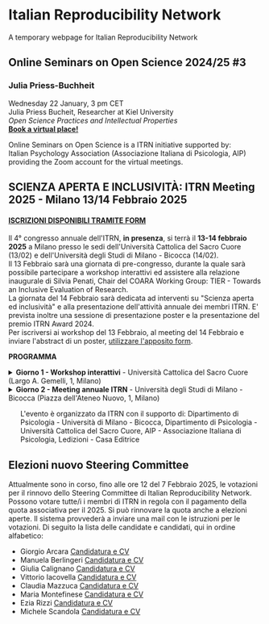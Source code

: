 # Italian Reproducibility Network
A temporary webpage for Italian Reproducibility Network



## Online Seminars on Open Science 2024/25 #3
### Julia Priess-Buchheit
Wednesday 22 January, 3 pm CET  
Julia Priess Bucheit, Researcher at Kiel University  
*Open Science Practices and Intellectual Properties*  
[**Book a virtual place!**](https://us06web.zoom.us/meeting/register/nmpRCkLCQoug2J8m_tzDKw)
  
Online Seminars on Open Science is a ITRN initiative supported by:  
Italian Psychology Association (Associazione Italiana di Psicologia, AIP)  
providing the Zoom account for  the  virtual meetings.


## SCIENZA APERTA E INCLUSIVITÀ: ITRN Meeting 2025 - Milano 13/14 Febbraio 2025  
#### [ISCRIZIONI DISPONIBILI TRAMITE FORM](https://docs.google.com/forms/d/e/1FAIpQLSfBPelYYErXnqUmxDGysRCqZi-bDByIXNVQn4VSQenQJFpCCg/viewform)
Il 4° congresso annuale dell'ITRN, **in presenza**, si terrà il **13-14 febbraio 2025** a Milano presso le sedi dell'Università Cattolica del Sacro Cuore (13/02) e dell'Università degli Studi di Milano - Bicocca (14/02).  
Il 13 Febbraio sarà una giornata di pre-congresso, durante la quale sarà possibile partecipare a workshop interattivi ed assistere alla relazione inaugurale di Silvia Penati, Chair del COARA Working Group: TIER - Towards an Inclusive Evaluation of Research.  
La giornata del 14 Febbraio sarà dedicata ad interventi su "Scienza aperta ed inclusività" e alla presentazione dell'attività annuale dei membri ITRN. E' prevista inoltre una sessione di presentazione poster e la presentazione del premio ITRN Award 2024.  
Per iscriversi ai workshop del 13 Febbraio, al meeting del 14 Febbraio e inviare l'abstract di un poster, [utilizzare l'apposito form](https://docs.google.com/forms/d/e/1FAIpQLSfBPelYYErXnqUmxDGysRCqZi-bDByIXNVQn4VSQenQJFpCCg/viewform).  
  
**PROGRAMMA**
<details>
<summary> <b>Giorno 1 - Workshop interattivi</b> - Università Cattolica del Sacro Cuore (Largo A. Gemelli, 1, Milano) </summary>
  
  <ul><b>10:00</b> - Accoglienza</ul>
  <ul><b>10:30</b> - Presentazione dei Workshop</ul>
  <ul><b>11:00 - 16:00</b> - Workshop (a scelta tra 3 proposte. I posti ai workshop sono limitati. Per partecipare, sarà necessario iscriversi tramite l'<a href="https://docs.google.com/forms/d/e/1FAIpQLSfBPelYYErXnqUmxDGysRCqZi-bDByIXNVQn4VSQenQJFpCCg/viewform">apposito form</a> entro il 7 febbraio 2025. )</ul>
  <ul><b>16:30</b> - Relazione Inaugurale di Silvia Penati, Chair del COARA Working Group: TIER - Towards an Inclusive Evaluation of Research </ul>
<details> <summary>Descrizione dei Workshop</summary>
  <details> 
      <summary> <b>Workshop 1</b> - Riproducibilità dei Metodi </summary>
    <br>Migliorare la Trasparenza nel Reporting dei Metodi: Strumenti e Pratiche per una Scienza più Riproducibile<br>
    <br><em>Federica Conte, Gabriele Fusco, Michela Vezzoli, Cristina Zogmaister</em><br>
    La trasparenza nel reporting dei metodi è essenziale per garantire riproducibilità, affidabilità e fiducia nei risultati della ricerca. Sebbene pratiche come la preregistrazione degli studi e la condivisione open access dei dati siano ormai abbastanza diffuse, la trasparenza nella descrizione dei metodi è stata finora relativamente trascurata.<br>
    In questo seminario introdurremo il concetto di trasparenza metodologica, esplorandone l'importanza per il progresso scientifico. Discuteremo come una descrizione dettagliata delle procedure di campionamento, manipolazione e misurazione possa facilitare la replicabilità e permettere un'interpretazione più precisa dei risultati.<br>
    Successivamente, presenteremo la checklist Transparency Of Methods (TOM), illustrandone la struttura e i criteri di valutazione. Presenteremo anche alcuni risultati iniziali, ottenuti utilizzando la checklist su un campione di articoli pubblicati nel 2011 e nel 2021.<br>Effettueremo poi delle esercitazioni pratiche, in cui i partecipanti applicheranno la checklist a diversi materiali, imparando a riconoscere i livelli di trasparenza nei metodi descritti e a identificare eventuali carenze.<br>
    Infine, ci sarà una fase di discussione interattiva durante la quale esploreremo ulteriori applicazioni della checklist TOM, analizzando insieme le potenzialità e i limiti dello strumento. In questa fase, i partecipanti saranno invitati a condividere idee per migliorare la trasparenza nei loro futuri progetti di ricerca.<br>
    Un possibile esito del seminario sarà quello di identificare e delineare i primi passi per un progetto di ricerca collaborativo.<br>
    </details>
  
  <details> 
  <summary><b>Workshop 2</b> - Fairification dei Dati</summary>
  <br><em>Carolina Manfredini, Laura Giovinazzi, Margherita Criveller</em><br>
  La FAIRification dei dati della ricerca rappresenta un processo cruciale per garantire la qualità dei dati e l'affidabilità dei repository utilizzati per la loro archiviazione e condivisione.<br>
  E’ importante  tenere presente che la semplice apertura dei dati non garantisce un'applicazione corretta dei principi della scienza aperta e non assicura il riuso dei dati stessi né la riproducibilità delle ricerche che li hanno prodotti: avere dati aperti è differente da avere dati FAIR. Un approccio sistematico alla formazione sulle pratiche di una attenta e consapevole gestione dei dati della ricerca può supportare i ricercatori nell'adozione dei principi FAIR in ogni fase del ciclo di vita dei dati.<br>
  Questo workshop coprirà, pertanto, l'intero processo di gestione dei dati: dalla progettazione iniziale e raccolta dei dati, con l’introduzione alla scrittura di un Data Management Plan, all'archiviazione nei repository e alla pubblicazione dei risultati, concentrandosi in particolare sulla metadatazione e sulla FAIRification dei file contenenti i dati, elementi chiave per potenziare la riproducibilità delle ricerche. Si farà cenno anche a particolari categorie di dati (come i dati sensibili), e al tema del riuso nelle proprie ricerche di dati di terze parti.<br>
  Il workshop sarà strutturato in moduli teorici, che forniranno una panoramica sulla gestione dei dati nel rispetto dei principi FAIR, seguiti da sessioni pratiche, che consentiranno di integrare questi principi nella quotidianità di tutte le fasi della ricerca. I partecipanti acquisiranno così una comprensione profonda dei vantaggi della FAIRification e dei rischi legati ad una gestione dei dati disattenta, e la consapevolezza che una gestione secondo le migliori pratiche internazionali richiede tempo. L'alternanza tra teoria e pratica permetterà di esplorare come implementare i principi FAIR nelle diverse fasi del processo di ricerca, promuovendo la produzione di dati che siano accessibili, comprensibili, riutilizzabili e di alta qualità.
  </details>
    
  <details> 
      <summary><b>Workshop 3</b> - Preregistrazione</summary>
    <br><em>Un passo verso una ricerca aperta e riproducibile <br> Michela Zambelli </em><br>
    Il workshop è dedicato a studenti e ricercatori interessati ad avvicinarsi all’utilizzo della preregistrazione come strumento per migliorare la trasparenza e la riproducibilità della propria attività di ricerca. Durante la prima parte del workshop, verranno affrontati i concetti fondamentali legati alla preregistrazione e alla sua importanza per la promozione di una scienza aperta e riproducibile. In particolare, si risponderà alle domande più comuni che sorgono al primo approccio con questo strumento, come: Cosa significa preregistrare uno studio? Quali sono le differenze tra preregistrazione e registered report? Quando è opportuno preregistrare uno studio? Perché è utile preregistrare uno studio? A seguire, verranno illustrati gli step operativi necessari per realizzare una preregistrazione utilizzando la piattaforma Open Science Framework (OSF). Nella seconda parte del workshop, i partecipanti avranno l’opportunità di mettere in pratica quanto appreso, cimentandosi nella creazione di una preregistrazione per un proprio progetto di ricerca su OSF. Il workshop si concluderà con una sessione di condivisione e discussione aperta, in cui i partecipanti potranno presentare i propri lavori, scambiare feedback e confrontarsi sulle sfide e le opportunità della preregistrazione come strumento chiave della scienza aperta.
    </details>
  
</details>
</details>


<details>
<summary> <b>Giorno 2 - Meeting annuale ITRN</b> - Università degli Studi di Milano - Bicocca (Piazza dell'Ateneo Nuovo, 1, Milano)</summary>
   <ul><b>09:30</b> - Apertura iscrizioni</ul>
  <ul><b>10:20</b> - Scienza aperta e inclusività
  <ul>
    <li>Miriam Kip (Berlin Institute of Health @Charité)</li>
    <li>Elif Ekmekci (TOBB ETU School of Medicine)</li>
    <li>Giulia Calignano (DPSS - Università di Padova)</li>
  </ul>
     </ul>
  <ul><b>13:00</b> -  Pausa Pranzo / Poster Session. Per presentare un poster, è possibile inviare un abstract entro il 31/01/2025 tramite l'<a href="https://docs.google.com/forms/d/e/1FAIpQLSfBPelYYErXnqUmxDGysRCqZi-bDByIXNVQn4VSQenQJFpCCg/viewform">apposito form</a>. In caso di accettazione, l'organizzazione invierà le istruzioni entro il 7 Febbraio 2025. </ul>
  <ul><b>14:00</b> - Working Groups e attività dei membri ITRN
  <ul>
<li>ITRN - Educational</li>
<li>ITRN - Data Sharing</li>
<li>ITRN - Teaching</li>
<li>ITRN - AI and Experiments</li>
<li>ITRN - TIDieR extension</li>
  </ul>
  </ul>
  
  <ul><b>15:00</b> - ITRN Award 2024</ul>
  <ul><b>16:00</b> - Assemblea dei soci</ul>
  <ul><b>17:00</b> - Conclusioni e saluti</ul>
 
</details>

  
<ul> L'evento è organizzato da ITRN con il supporto di: Dipartimento di Psicologia - Università di Milano - Bicocca, Dipartimento di Psicologia - Università Cattolica del Sacro Cuore, AIP - Associazione Italiana di Psicologia, Ledizioni - Casa Editrice </ul>

## Elezioni nuovo Steering Committee
Attualmente sono in corso, fino alle ore 12 del 7 Febbraio 2025, le votazioni per il rinnovo dello Steering Committee di Italian Reproducibility Network. Possono votare tutte/i i membri di ITRN in regola con il pagamento della quota associativa per il 2025. 
Si può rinnovare la quota anche a elezioni aperte. Il sistema provvederà a inviare una mail con le istruzioni per le votazioni. 
Di seguito la lista delle candidate e candidati, qui in ordine alfabetico:  
* Giorgio Arcara [Candidatura e CV](https://drive.google.com/file/d/1uBzru5MSt0tlXnDJ-g3V2LGoFNk3fHTi/view?usp=sharing)
* Manuela Berlingeri [Candidatura e CV](https://drive.google.com/file/d/1_2RheGYAWP2Pa0RgKq_iCJiA9EmnZnsZ/view?usp=sharing)
* Giulia Calignano [Candidatura e CV](https://drive.google.com/file/d/1Yqj7idvFWWKTdyIEwEenU020uJFjMHA1/view?usp=sharing)
* Vittorio Iacovella [Candidatura e CV](https://drive.google.com/file/d/1PR9Gl9BiOd91HuDG19WLK1DdH3NFxg8x/view?usp=sharing)
* Claudia Mazzuca [Candidatura e CV](https://drive.google.com/file/d/1VtW4e6lH1q-N8nPDSNcASuF_pHjn_LJu/view?usp=sharing)
* Maria Montefinese [Candidatura e CV](https://drive.google.com/file/d/1Zpy7j1KFp2C9Amfbioar6aP1x6P7n1nY/view?usp=sharing)
* Ezia Rizzi [Candidatura e CV](https://drive.google.com/file/d/1DsQqkjaR-RgNWsp87WqYp_vVBkNd_TtM/view?usp=drive_link)
* Michele Scandola [Candidatura e CV](https://drive.google.com/file/d/1IIkOjwvrdFWSJbKS_PJN8PN4Jx7nk0sJ/view?usp=sharing)
